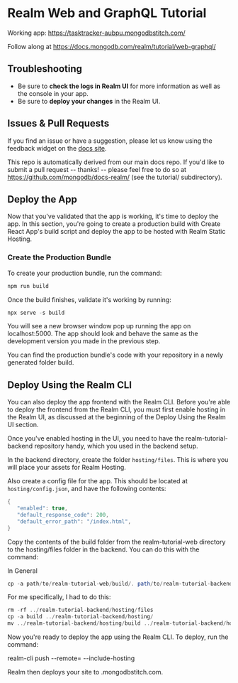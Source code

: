 # Realm Web and GraphQL Tutorial

Working app:
https://tasktracker-aubpu.mongodbstitch.com/

Follow along at https://docs.mongodb.com/realm/tutorial/web-graphql/

## Troubleshooting

- Be sure to **check the logs in Realm UI** for more information as well as the console in your app.
- Be sure to **deploy your changes** in the Realm UI.

## Issues & Pull Requests

If you find an issue or have a suggestion, please let us know using the feedback
widget on the [docs site](http://docs.mongodb.com/realm/tutorial).

This repo is automatically derived from our main docs repo. If you'd like to
submit a pull request -- thanks! -- please feel free to do so at
https://github.com/mongodb/docs-realm/ (see the tutorial/ subdirectory).

## Deploy the App

Now that you've validated that the app is working, it's time to deploy the app. In this section, you're going to create a production build with Create React App's build script and deploy the app to be hosted with Realm Static Hosting.

### Create the Production Bundle

To create your production bundle, run the command:

```java
npm run build
```

Once the build finishes, validate it's working by running:

```java
npx serve -s build
```

You will see a new browser window pop up running the app on localhost:5000. The app should look and behave the same as the development version you made in the previous step.

You can find the production bundle's code with your repository in a newly generated folder build.

## Deploy Using the Realm CLI

You can also deploy the app frontend with the Realm CLI. Before you're able to deploy the frontend from the Realm CLI, you must first enable hosting in the Realm UI, as discussed at the beginning of the Deploy Using the Realm UI section.

Once you've enabled hosting in the UI, you need to have the realm-tutorial-backend repository handy, which you used in the backend setup.

In the backend directory, create the folder `hosting/files`. This is where you will place your assets for Realm Hosting.

Also create a config file for the app. This should be located at `hosting/config.json`, and have the following contents:

```java
{
   "enabled": true,
   "default_response_code": 200,
   "default_error_path": "/index.html",
}
```

Copy the contents of the build folder from the realm-tutorial-web directory to the hosting/files folder in the backend. You can do this with the command:

In General

```java
cp -a path/to/realm-tutorial-web/build/. path/to/realm-tutorial-backend/hosting/files
```

For me specifically, I had to do this:

```java
rm -rf ../realm-tutorial-backend/hosting/files
cp -a build ../realm-tutorial-backend/hosting/
mv ../realm-tutorial-backend/hosting/build ../realm-tutorial-backend/hosting/files
```

Now you're ready to deploy the app using the Realm CLI. To deploy, run the command:

realm-cli push --remote=<Your-App-Id> --include-hosting

Realm then deploys your site to <Your-App-Id>.mongodbstitch.com.
